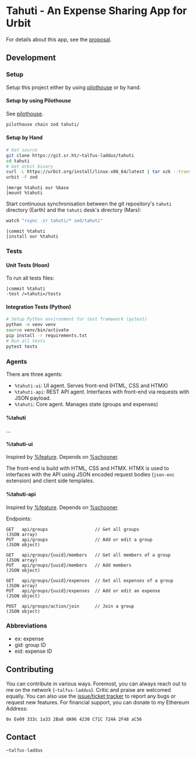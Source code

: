 # Tahuti - An Expense Sharing App for Urbit

For details about this app, see the [proposal](./proposal.md).


## Development

### Setup

Setup this project either by using [pilothouse](https://git.sr.ht/~talfus-laddus/pilothouse) or by hand.

#### Setup by using Pilothouse

See [pilothouse](https://git.sr.ht/~talfus-laddus/pilothouse).

```bash
pilothouse chain zod tahuti/
```

#### Setup by Hand

```bash
# Get source
git clone https://git.sr.ht/~talfus-laddus/tahuti
cd tahuti
# Get Urbit binary
curl -L https://urbit.org/install/linux-x86_64/latest | tar xzk --transform='s/.*/urbit/g'
urbit -F zod
```

```dojo
|merge %tahuti our %base
|mount %tahuti
```

Start continuous synchronisation between the git repository's `tahuti` directory (Earth) and the `tahuti` desk's directory (Mars):

```bash
watch "rsync -zr tahuti/* zod/tahuti"
```

```dojo
|commit %tahuti
|install our %tahuti
```

### Tests

#### Unit Tests (Hoon)

To run all tests files:

```dojo
|commit %tahuti
-test /=tahuti=/tests
```

#### Integration Tests (Python)

```bash
# Setup Python environment for test framework (pytest)
python -m venv venv
source venv/bin/activate
pip install -r requirements.txt
# Run all tests
pytest tests
```


### Agents

There are three agents:

- `%tahuti-ui`: UI agent. Serves front-end (HTML, CSS and HTMX)
- `%tahuti-api`: REST API agent. Interfaces with front-end via requests with JSON payload.
- `%tahuti`: Core agent. Manages state (groups and expenses)

#### %tahuti

...

#### %tahuti-ui

Inspired by [%feature](https://developers.urbit.org/guides/additional/app-workbook/feature).
Depends on [%schooner](https://github.com/dalten-collective/boat).

The front-end is build with HTML, CSS and HTMX.
HTMX is used to interfaces with the API using JSON encoded request bodies (`json-enc` extension) and client side templates.

#### %tahuti-api

Inspired by [%feature](https://developers.urbit.org/guides/additional/app-workbook/feature).
Depends on [%schooner](https://github.com/dalten-collective/boat).

Endpoints:
```
GET   api/groups                  // Get all groups               (JSON array)
PUT   api/groups                  // Add or edit a group          (JSON object)

GET   api/groups/{uuid}/members   // Get all members of a group   (JSON array)
PUT   api/groups/{uuid}/members   // Add members                  (JSON object)

GET   api/groups/{uuid}/expenses  // Get all expenses of a group  (JSON array)
PUT   api/groups/{uuid}/expenses  // Add or edit an expense       (JSON object)

POST  api/groups/action/join      // Join a group                 (JSON object)
```


### Abbreviations

- ex: expense
- gid: group ID
- eid: expense ID


## Contributing

You can contribute in various ways. Foremost, you can always reach out
to me on the network (`~talfus-laddus`). Critic and praise are welcomed
equally. You can also use the [issue/ticket
tracker](https://todo.sr.ht/~talfus-laddus/tahuti) to report any bugs or
request new features.
For financial support, you can donate to my Ethereum Address:

`0x Ee09 333c 1a33 2Ba8 dA96 4230 C71C 724A 2F48 aC56`

## Contact

`~talfus-laddus`
